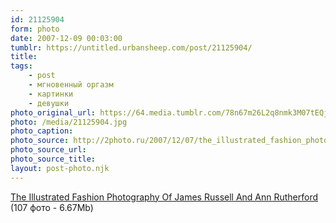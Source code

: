 ```yaml
---
id: 21125904
form: photo
date: 2007-12-09 00:03:00
tumblr: https://untitled.urbansheep.com/post/21125904/
title:
tags:
    - post
    - мгновенный оргазм
    - картинки
    - девушки
photo_original_url: https://64.media.tumblr.com/78n67m26L2q8nmk3M07tEQjE_500.jpg
photo: /media/21125904.jpg
photo_caption: 
photo_source: http://2photo.ru/2007/12/07/the_illustrated_fashion_photography_of_james_russell_and_ann_rutherford.html
photo_source_url:
photo_source_title:
layout: post-photo.njk
---
```


<p><a href="http://2photo.ru/2007/12/07/the_illustrated_fashion_photography_of_james_russell_and_ann_rutherford.html">The Illustrated Fashion Photography Of James Russell And Ann Rutherford</a> (107 фото - 6.67Mb)</p>

